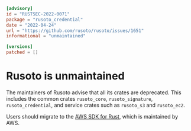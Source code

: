 ```toml
[advisory]
id = "RUSTSEC-2022-0071"
package = "rusoto_credential"
date = "2022-04-24"
url = "https://github.com/rusoto/rusoto/issues/1651"
informational = "unmaintained"

[versions]
patched = []
```

# Rusoto is unmaintained

The maintainers of Rusoto advise that all its crates are deprecated. This includes the common crates `rusoto_core`, `rusoto_signature`, `rusoto_credential`, and service crates such as `rusoto_s3` and `rusoto_ec2`.

Users should migrate to the [AWS SDK for Rust](https://github.com/awslabs/aws-sdk-rust), which is maintained by AWS.
